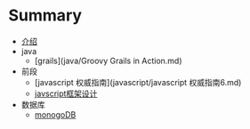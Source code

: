# Summary

* [介绍](README.md)
* java
    * [grails](java/Groovy Grails in Action.md)
* 前段
    * [javascript 权威指南](javascript/javascript 权威指南6.md)
    * [javscript框架设计](javascript/javscript框架设计.md)
* 数据库
    * [monogoDB](database/mongoDB.md)